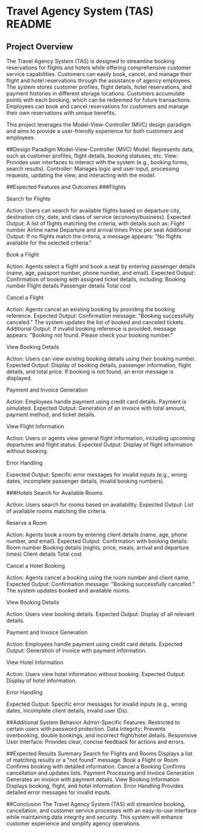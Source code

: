 # Travel Agency System (TAS) README
## Project Overview
The Travel Agency System (TAS) is designed to streamline booking reservations for flights and hotels while offering comprehensive customer service capabilities. Customers can easily book, cancel, and manage their flight and hotel reservations through the assistance of agency employees. The system stores customer profiles, flight details, hotel reservations, and payment histories in different storage locations. Customers accumulate points with each booking, which can be redeemed for future transactions. Employees can book and cancel reservations for customers and manage their own reservations with unique benefits.

This project leverages the Model-View-Controller (MVC) design paradigm and aims to provide a user-friendly experience for both customers and employees.

##Design Paradigm
Model-View-Controller (MVC)
Model: Represents data, such as customer profiles, flight details, booking statuses, etc.
View: Provides user interfaces to interact with the system (e.g., booking forms, search results).
Controller: Manages logic and user input, processing requests, updating the view, and interacting with the model.

##Expected Features and Outcomes
###Flights

Search for Flights

Action: Users can search for available flights based on departure city, destination city, date, and class of service (economy/business).
Expected Output: A list of flights matching the criteria, with details such as:
Flight number
Airline name
Departure and arrival times
Price per seat
Additional Output: If no flights match the criteria, a message appears: "No flights available for the selected criteria."

Book a Flight

Action: Agents select a flight and book a seat by entering passenger details (name, age, passport number, phone number, and email).
Expected Output: Confirmation of booking with assigned ticket details, including:
Booking number
Flight details
Passenger details
Total cost

Cancel a Flight

Action: Agents cancel an existing booking by providing the booking reference.
Expected Output: Confirmation message: "Booking successfully canceled." The system updates the list of booked and canceled tickets.
Additional Output: If invalid booking reference is provided, message appears: "Booking not found. Please check your booking number."

View Booking Details

Action: Users can view existing booking details using their booking number.
Expected Output: Display of booking details, passenger information, flight details, and total price. If booking is not found, an error message is displayed.

Payment and Invoice Generation

Action: Employees handle payment using credit card details. Payment is simulated.
Expected Output: Generation of an invoice with total amount, payment method, and ticket details.

View Flight Information

Action: Users or agents view general flight information, including upcoming departures and flight status.
Expected Output: Display of flight information without booking.

Error Handling

Expected Output: Specific error messages for invalid inputs (e.g., wrong dates, incomplete passenger details, invalid booking numbers).

###Hotels
Search for Available Rooms

Action: Users search for rooms based on availability.
Expected Output: List of available rooms matching the criteria.

Reserve a Room

Action: Agents book a room by entering client details (name, age, phone number, and email).
Expected Output: Confirmation with booking details:
Room number
Booking details (nights, price, meals, arrival and departure times)
Client details
Total cost

Cancel a Hotel Booking

Action: Agents cancel a booking using the room number and client name.
Expected Output: Confirmation message: "Booking successfully canceled." The system updates booked and available rooms.

View Booking Details

Action: Users view booking details.
Expected Output: Display of all relevant details.

Payment and Invoice Generation

Action: Employees handle payment using credit card details.
Expected Output: Generation of invoice with payment information.

View Hotel Information

Action: Users view hotel information without booking.
Expected Output: Display of hotel information.

Error Handling

Expected Output: Specific error messages for invalid inputs (e.g., wrong dates, incomplete client details, invalid user IDs).

##Additional System Behavior
Admin-Specific Features: Restricted to certain users with password protection.
Data Integrity: Prevents overbooking, double bookings, and incorrect flight/hotel details.
Responsive User Interface: Provides clear, concise feedback for actions and errors.

##Expected Results Summary
Search for Flights and Rooms
Displays a list of matching results or a "not found" message.
Book a Flight or Room
Confirms booking with detailed information.
Cancel a Booking
Confirms cancellation and updates lists.
Payment Processing and Invoice Generation
Generates an invoice with payment details.
View Booking Information
Displays booking, flight, and hotel information.
Error Handling
Provides detailed error messages for invalid inputs.

##Conclusion
The Travel Agency System (TAS) will streamline booking, cancellation, and customer service processes with an easy-to-use interface while maintaining data integrity and security. This system will enhance customer experience and simplify agency operations.

